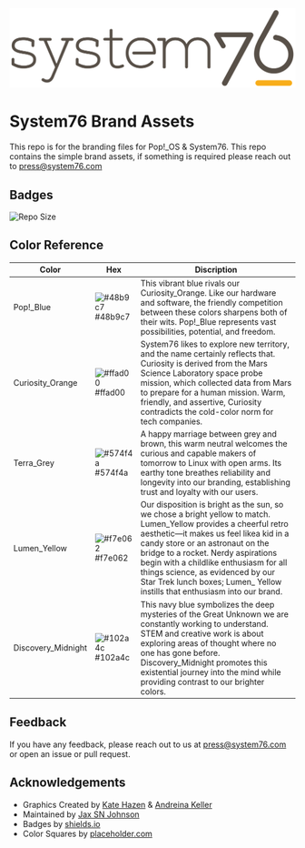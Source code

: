![Logo](https://raw.githubusercontent.com/system76/brand/master/System76%20branding/system76-logo_primary.svg)

# System76 Brand Assets

This repo is for the branding files for Pop!_OS & System76.  This repo contains the simple brand assets, if something is required please reach out to press@system76.com 

## Badges

![Repo Size](https://img.shields.io/github/repo-size/system76/brand)

## Color Reference

| Color             | Hex                                                                | Discription |
| ----------------- | ------------------------------------------------------------------ | ----------- |
| Pop!_Blue | ![#48b9c7](https://via.placeholder.com/10/48b9c7?text=+) #48b9c7 | This vibrant blue rivals our Curiosity_Orange. Like our hardware and software, the friendly competition between these colors sharpens both of their wits. Pop!_Blue represents vast possibilities, potential, and freedom. |
| Curiosity_Orange | ![#ffad00](https://via.placeholder.com/10/ffad00?text=+) #ffad00 |  System76 likes to explore new territory, and the name certainly reflects that. Curiosity is derived from the Mars Science Laboratory space probe mission, which collected data from Mars to prepare for a human mission. Warm, friendly, and assertive, Curiosity contradicts the cold-color norm for tech companies. |
| Terra_Grey | ![#574f4a](https://via.placeholder.com/10/574f4a?text=+) #574f4a | A happy marriage between grey and brown, this warm neutral welcomes the curious and capable makers of tomorrow to Linux with open arms. Its earthy tone breathes reliability and longevity into our branding, establishing trust and loyalty with our users. |
| Lumen_Yellow | ![#f7e062](https://via.placeholder.com/10/f7e062?text=+) #f7e062 | Our disposition is bright as the sun, so we chose a bright yellow to match. Lumen_Yellow provides a cheerful retro aesthetic—it makes us feel likea kid in a candy store or an astronaut on the bridge to a rocket. Nerdy aspirations begin with a childlike enthusiasm for all things science, as evidenced by our Star Trek lunch boxes; Lumen_ Yellow instills that enthusiasm into our brand. |
| Discovery_Midnight | ![#102a4c](https://via.placeholder.com/10/102a4c?text=+) #102a4c | This navy blue symbolizes the deep mysteries of the Great Unknown we are constantly working to understand. STEM and creative work is about exploring areas of thought where no one has gone before. Discovery_Midnight promotes this existential journey into the mind while providing contrast to our brighter colors. |


## Feedback

If you have any feedback, please reach out to us at press@system76.com or open an issue or pull request.

## Acknowledgements

 - Graphics Created by [Kate Hazen](https://katehazen.myportfolio.com) & [Andreina Keller](https://andreinakeller.myportfolio.com/)
 - Maintained by [Jax SN Johnson](https://github.com/jaxsnjohnson)
 - Badges by [shields.io](https://shields.io/)
 - Color Squares by [placeholder.com](https://via.placeholder.com)
